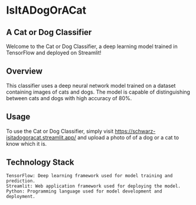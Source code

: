 # IsItADogOrACat
## A Cat or Dog Classifier

Welcome to the Cat or Dog Classifier, a deep learning model trained in TensorFlow and deployed on Streamlit!

## Overview

This classifier uses a deep neural network model trained on a dataset containing images of cats and dogs. The model is capable of distinguishing between cats and dogs with high accuracy of 80%.

## Usage
To use the Cat or Dog Classifier, simply visit https://schwarz-isitadogoracat.streamlit.app/ and upload a photo of of a dog or a cat to know which it is.

## Technology Stack

    TensorFlow: Deep learning framework used for model training and prediction.
    Streamlit: Web application framework used for deploying the model.
    Python: Programming language used for model development and deployment.
